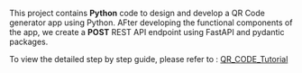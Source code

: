 This project contains <b>Python</b> code to design and develop a QR Code generator app using Python.
AFter developing the functional components of the app, we create a <b>POST</b> REST API endpoint using FastAPI and pydantic packages.

To view the detailed step by step guide, please refer to : [QR_CODE_Tutorial](https://github.com/suka1557/qrcode_generator/blob/master/qrcode_project_steps.md)
